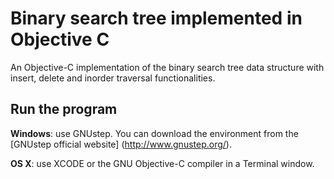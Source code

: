 # Binary search tree implemented in Objective C
An Objective-C implementation of the binary search tree data structure with insert, delete and inorder traversal functionalities. 

## Run the program

**Windows**: use GNUstep. You can download the environment from the [GNUstep official website] (http://www.gnustep.org/).

**OS X**: use XCODE or the GNU Objective-C compiler in a Terminal window.

